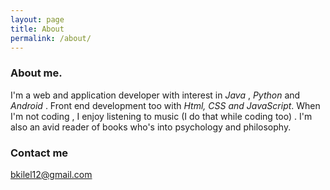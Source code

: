 ```yaml
---
layout: page
title: About
permalink: /about/
---
```




### About me.
I'm a web and application developer with interest in *Java* , *Python* and *Android* . Front end development too with *Html, CSS and JavaScript*. 
When I'm not coding , I enjoy listening to music (I do  that while coding too) . I'm also an avid reader of books who's into psychology and philosophy.



### Contact me

[bkilel12@gmail.com](bkilel12@gmail.com)

